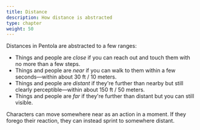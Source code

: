 ```yaml
---
title: Distance
description: How distance is abstracted
type: chapter
weight: 50
---
```


Distances in Pentola are abstracted to a few ranges:

- Things and people are _close_ if you can reach out and touch them with no more than a few steps.
- Things and people are _near_ if you can walk to them within a few seconds—within about 30 ft / 10 meters.
- Things and people are _distant_ if they're further than nearby but still clearly perceptible—within about 150 ft / 50 meters.
- Things and people are _far_ if they're further than distant but you can still visible.

Characters can move somewhere near as an action in a moment.
If they forego their reaction, they can instead sprint to somewhere distant.
